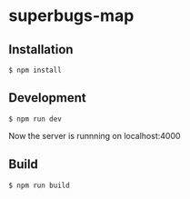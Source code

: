# superbugs-map

## Installation

```
$ npm install
```

## Development

```
$ npm run dev
```

Now the server is runnning on localhost:4000


## Build

```
$ npm run build
```
